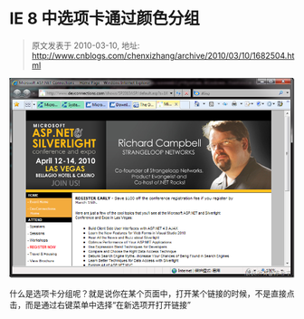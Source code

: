 # IE 8 中选项卡通过颜色分组 
> 原文发表于 2010-03-10, 地址: http://www.cnblogs.com/chenxizhang/archive/2010/03/10/1682504.html 


[![image](./images/1682504-image_thumb.png "image")](http://images.cnblogs.com/cnblogs_com/chenxizhang/WindowsLiveWriter/IE8_D020/image_2.png) 

 什么是选项卡分组呢？就是说你在某个页面中，打开某个链接的时候，不是直接点击，而是通过右键菜单中选择“在新选项开打开链接”

